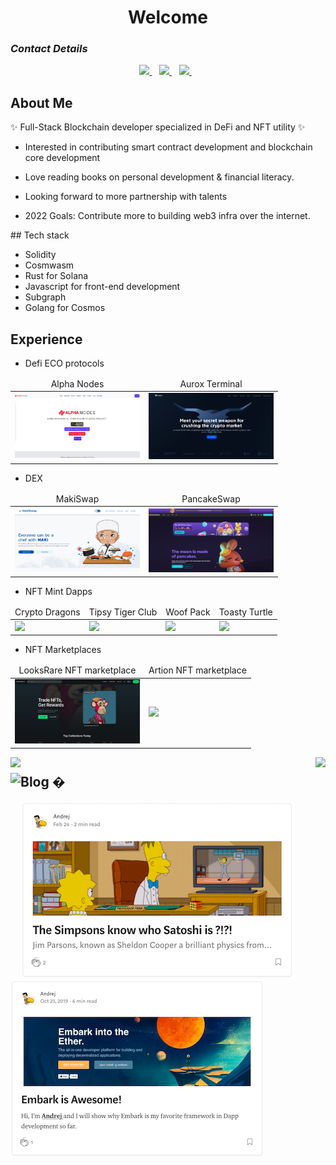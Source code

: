 <h1 align= "center"><b>Welcome </b></h1>

### **_Contact Details_**

<p align='center'>
  <a href="https://www.linkedin.com/in/0x-khanh-021b491a9/">
    <img src="https://img.shields.io/badge/linkedin me-%231DA1F3.svg?&style=for-the-badge&logo=gmail&logoColor=white" />
  </a>&nbsp;&nbsp;
  <a href="https://t.me/throwkick">
    <img src="https://img.shields.io/badge/telegram-%230077B5.svg?&style=for-the-badge&logo=telegram&logoColor=white" />
  </a>&nbsp;&nbsp;
  <a href="mailto:duykhanh9242@gmail.com">
    <img src="https://img.shields.io/badge/email me-%231DA1F3.svg?&style=for-the-badge&logo=gmail&logoColor=white" />
  </a>&nbsp;&nbsp;
</p>

## About Me

<article class="markdown-body entry-content container-lg f5" itemprop="text"><p dir="auto"><g-emoji class="g-emoji" alias="sparkles" fallback-src="https://github.githubassets.com/images/icons/emoji/unicode/2728.png">✨</g-emoji> Full-Stack Blockchain developer specialized in DeFi and NFT utility <g-emoji class="g-emoji" alias="sparkles" fallback-src="https://github.githubassets.com/images/icons/emoji/unicode/2728.png">✨</g-emoji></p>
</article>

<p align="center">
  
- Interested in contributing smart contract development and blockchain core development

- Love reading books on personal development & financial literacy.

- Looking forward to more partnership with talents

- 2022 Goals: Contribute more to building web3 infra over the internet.

</p>
## Tech stack

- Solidity
- Cosmwasm
- Rust for Solana
- Javascript for front-end development
- Subgraph
- Golang for Cosmos

## Experience

- Defi ECO protocols
<table>
<thead align="center">
        <tr>
            <td>Alpha Nodes</td>
            <td>Aurox Terminal</td>
        </tr>
      </thead>
    <tr>
        <td>
            <a href="https://www.alphanodes.finance/">
                <img src="https://github.com/PfanP/PfanP/blob/main/alphanodes.png?raw=true" width="200">
            </a>
        </td>          
        <td>
            <a href="https://getaurox.com/">
                <img src="https://github.com/PfanP/PfanP/blob/main/aurox.png" width="200">
            </a>
        </td>   
    </tr>

</table>

- DEX
<table>
    <thead align="center">
        <tr>
            <td>MakiSwap</td>
            <td>PancakeSwap</td>
        </tr>
    </thead>
    <tr>
        <td>
            <a href="https://makiswap.com/">
                <img src="https://github.com/PfanP/PfanP/blob/main/makiswap.png" width="200">
            </a>
        </td>
        <td>
            <a href="https://pancakeswap.finance/">
                <img src="https://github.com/PfanP/PfanP/blob/main/PCS.png?raw=true" width="200">
            </a>
        </td>   
    </tr>  
</table>

- NFT Mint Dapps
<table>
    <thead align="center">
        <tr>
            <td>Crypto Dragons</td>
            <td>Tipsy Tiger Club</td>           
            <td>Woof Pack</td>
            <td>Toasty Turtle</td>
        </tr>
    </thead>
    <tr>
        <td>
            <a href="https://cryptodragons.com">
                <img src="https://github.com/letteldream/portfolio/blob/master/public/img/project/dragon.png" width="200">
            </a>
        </td>
        <td>
            <a href="https://www.tipsytigerclub.com/" target="_blank">
                <img src="https://github.com/letteldream/portfolio/blob/master/public/img/project/tiger.png" width="200">
            </a>
        </td>
        <td>
            <a href="https://woofpack.io/">
                <img src="https://github.com/letteldream/portfolio/blob/master/public/img/project/wolf.png" width="200">
            </a>
        </td>
        <td>
            <a href="https://toastyturts.com/" target="_blank">
                <img src="https://github.com/letteldream/portfolio/blob/master/public/img/project/turtle.png" width="200">
            </a>
        </td>                
    </tr>

</table>

- NFT Marketplaces
<table>
    <thead align="center">
        <tr>
            <td>LooksRare NFT marketplace</td>
            <td>Artion NFT marketplace</td>
        </tr>
    </thead>
    <tr>
        <td>
            <a href="https://looksrare.org/">
                <img src="https://github.com/PfanP/PfanP/blob/main/LOOKS.png" width="200">
            </a>
        </td>        
        <td>
            <a href="https://artion.io/">
                <img src="https://github.com/letteldream/portfolio/blob/master/public/img/project/artion.png" width="200">
            </a>
        </td>
    </tr>
</table>

<img align="left" src="https://visitor-badge.laobi.icu/badge?page_id=letteldream.letteldream" />
<img align="right" src="https://img.shields.io/github/followers/letteldream?label=Follow&style=social" />
<h1 align="center"></h1>
<img align="left" height="300px" src="https://activity-graph.herokuapp.com/graph?username=letteldream&theme=github&count_private=true" />

## Blog �

[![simpsons](https://github.com/andrejrakic/andrejrakic/blob/master/simpsons.png)](https://medium.com/@andrej.rakic/the-simpsons-know-who-satoshi-is-d90849e6414a)
[![embark](https://github.com/andrejrakic/andrejrakic/blob/master/embark.png)](https://medium.com/@andrej.rakic/embark-is-awesome-9eee74fdfb4f)

<!--
**letteldream/andrejrakic** is a ✨ _special_ ✨ repository because its `README.md` (this file) appears on your GitHub profile.

Here are some ideas to get you started:

- � I’m currently working on ...
- � I’m currently learning ...
- � I’m looking to collaborate on ...
- � I’m looking for help with ...
- � Ask me about ...
- � How to reach me: ...
- � Pronouns: ...
- ⚡ Fun fact: ...
-->
